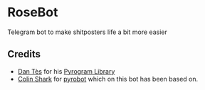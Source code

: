 # RoseBot

Telegram bot to make shitposters life a bit more easier

## Credits
* [Dan Tès](https://github.com/delivrance) for his [Pyrogram Library](https://github.com/pyrogram/pyrogram)
* [Colin Shark](git.colinshark.de) for [pyrobot](https://git.colinshark.de/PyroBot/PyroBot/src/branch/develop) which on this bot has been based on.
